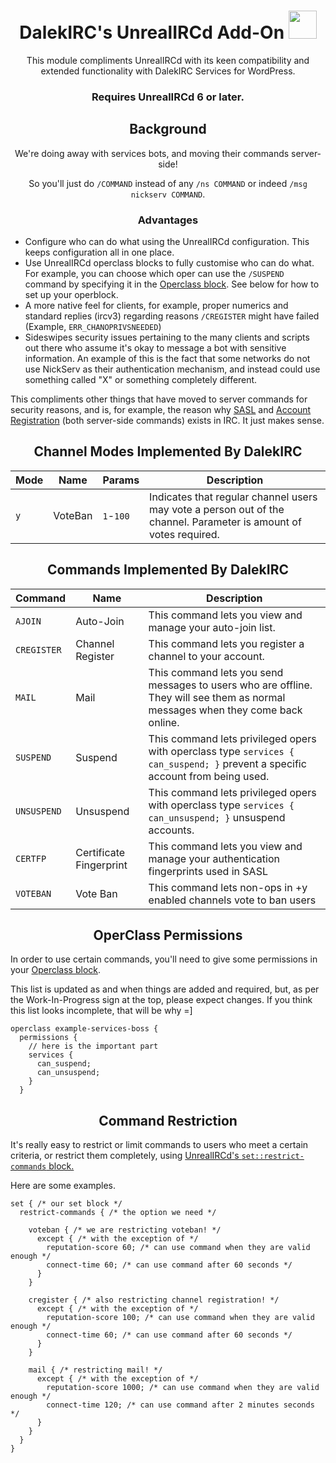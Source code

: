 # <div align="center">DalekIRC's UnrealIRCd Add-On <img src="https://cdn-icons-png.flaticon.com/512/5229/5229377.png" height="45" width="45"></div>

<div align="center">
This module compliments UnrealIRCd with its keen compatibility and extended functionality with DalekIRC Services for WordPress.
  
### <b>Requires UnrealIRCd 6 or later</b>.
</div>


## <div align="center">Background</div>
<div align="center">
We're doing away with services bots, and moving their commands server-side!

So you'll just do `/COMMAND` instead of any `/ns COMMAND` or indeed `/msg nickserv COMMAND`.
</div>

### <div align="center">Advantages</div>
- Configure who can do what using the UnrealIRCd configuration. This keeps configuration all in one place.
- Use UnrealIRCd operclass blocks to fully customise who can do what. For example, you can choose which oper can use the `/SUSPEND` command by specifying it in the [Operclass block](https://www.unrealircd.org/docs/Operclass_block). See below for how to set up your operblock.
- A more native feel for clients, for example, proper numerics and standard replies (ircv3) regarding reasons `/CREGISTER` might have failed (Example, `ERR_CHANOPRIVSNEEDED`)
- Sideswipes security issues pertaining to the many clients and scripts out there who assume it's okay to message a bot with sensitive information. An example of this is the fact that some networks do not use NickServ as their authentication mechanism, and instead could use something called "X" or something completely different.

This compliments other things that have moved to server commands for security reasons, and is, for example, the reason why [SASL](https://ircv3.net/specs/extensions/sasl-3.2) and [Account Registration](https://ircv3.net/specs/extensions/account-registration) (both server-side commands) exists in IRC. It just makes sense.

## <div align="center">Channel Modes Implemented By DalekIRC</div>

| Mode | Name | Params | Description |
|---|---|---|---|
| `y` | VoteBan | `1`-`100` | Indicates that regular channel users may vote a person out of the channel. Parameter is amount of votes required. |
## <div align="center">Commands Implemented By DalekIRC</div>

| Command | Name | Description |
|---|---|---|
| `AJOIN` | Auto-Join | This command lets you view and manage your auto-join list. |
| `CREGISTER` | Channel Register | This command lets you register a channel to your account. |
| `MAIL` | Mail | This command lets you send messages to users who are offline. They will see them as normal messages when they come back online. |
| `SUSPEND` | Suspend | This command lets privileged opers with operclass type `services { can_suspend; }` prevent a specific account from being used. |
| `UNSUSPEND` | Unsuspend | This command lets privileged opers with operclass type `services { can_unsuspend; }` unsuspend accounts. |
| `CERTFP` | Certificate Fingerprint | This command lets you view and manage your authentication fingerprints used in SASL |
| `VOTEBAN` | Vote Ban | This command lets non-ops in +y enabled channels vote to ban users |

## <div align="center">OperClass Permissions</div>
In order to use certain commands, you'll need to give some permissions in your [Operclass block](https://www.unrealircd.org/docs/Operclass_block).

This list is updated as and when things are added and required, but, as per the Work-In-Progress sign at the top, please expect changes. If you think this list looks incomplete, that will be why =]

```
operclass example-services-boss {
  permissions {
    // here is the important part
    services {
      can_suspend;
      can_unsuspend;
    }
  }
  ```
## <div align="center">Command Restriction</div>
It's really easy to restrict or limit commands to users who meet a certain criteria, or restrict them completely, using [UnrealIRCd's `set::restrict-commands` block.](https://www.unrealircd.org/docs/Set_block#set::restrict-commands)

Here are some examples.
```
set { /* our set block */
  restrict-commands { /* the option we need */
  
    voteban { /* we are restricting voteban! */
      except { /* with the exception of */
        reputation-score 60; /* can use command when they are valid enough */
        connect-time 60; /* can use command after 60 seconds */
      }
    }
    
    cregister { /* also restricting channel registration! */
      except { /* with the exception of */
        reputation-score 100; /* can use command when they are valid enough */
        connect-time 60; /* can use command after 60 seconds */
      }
    }
    
    mail { /* restricting mail! */
      except { /* with the exception of */
        reputation-score 1000; /* can use command when they are valid enough */
        connect-time 120; /* can use command after 2 minutes seconds */
      }
    }
  }
}
